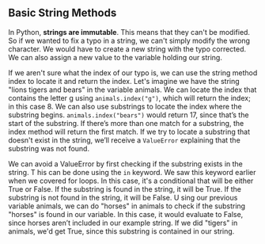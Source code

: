 ## Basic String Methods

In Python, **strings are immutable**. This means that they can't be modified. 
So if we wanted to fix a typo in a string, we can't simply modify the wrong character. 
We would have to create a new string with the typo corrected. 
We can also assign a new value to the variable holding our string.

If we aren't sure what the index of our typo is, we can use the string method index to locate it and return the index.
Let's imagine we have the string "lions tigers and bears" in the variable animals.
We can locate the index that contains the letter g using `animals.index("g")`, which will return the index; in this case 8. 
We can also use substrings to locate the index where the substring begins. `animals.index("bears")` would return 17, 
since that’s the start of the substring. If there’s more than one match for a substring, the index method will return the first match. 
If we try to locate a substring that doesn't exist in the string, we’ll receive a `ValueError` explaining that the substring was not found.

We can avoid a ValueError by first checking if the substring exists in the string. T
his can be done using the `in` keyword. We saw this keyword earlier when we covered for loops. 
In this case, it's a conditional that will be either True or False. If the substring is found in the string, it will be True. 
If the substring is not found in the string, it will be False. U
sing our previous variable animals, we can do "horses" in animals to check if the substring "horses" is found in our variable. 
In this case, it would evaluate to False, since horses aren’t included in our example string. 
If we did "tigers" in animals, we'd get True, since this substring is contained in our string.
